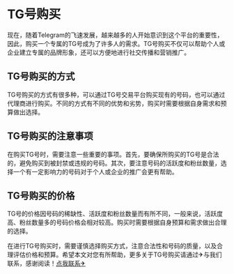 # TG号购买

现在，随着Telegram的飞速发展，越来越多的人开始意识到这个平台的重要性，因此，购买一个专属的TG号成为了许多人的需求。TG号购买不仅可以帮助个人或企业建立专属的品牌形象，还可以方便地进行社交传播和营销推广。

## TG号购买的方式

TG号购买的方式有很多种，可以通过TG号交易平台购买现有的号码，也可以通过代理商进行购买。不同的方式有不同的优势和劣势，购买时需要根据自身需求和预算做出选择。

## TG号购买的注意事项

在购买TG号时，需要注意一些重要的事项。首先，要确保所购买的TG号是合法的，避免购买到被封禁或违规的号码。其次，要注意号码的活跃度和粉丝数量，选择一个有一定影响力的号码对于个人或企业的推广会更有帮助。

## TG号购买的价格

TG号的价格因号码的稀缺性、活跃度和粉丝数量而有所不同，一般来说，活跃度高、粉丝数量多的号码价格会相对较高。购买时需要根据自身预算和需求做出合理的选择。

在进行TG号购买时，需要谨慎选择购买方式，注意合法性和号码的质量，以及合理评估价格和预算。希望本文对您有所帮助，更多关于TG号购买请通过✈与我们联系，感谢阅读！[点我联系✈](https://data.k02.cc)